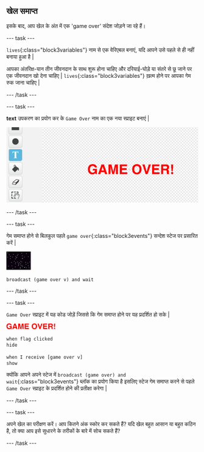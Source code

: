 ## खेल समाप्त

इसके बाद, आप खेल के अंत में एक 'game over' संदेश जोड़ने जा रहे हैं।

\--- task \---

`lives`{:class="block3variables"} नाम से एक वेरिएबल बनाएं, यदि आपने उसे पहले से ही नहीं बनाया हुआ है |

आपका अंतरिक्ष-यान तीन जीवनदान के साथ शुरू होना चाहिए और दरियाई-घोड़े या संतरे से छू जाने पर एक जीवनदान खो देना चाहिए | `lives`{:class="block3variables"} ख़त्म होने पर आपका गेम रुक जाना चाहिए |

\--- /task \---

\--- task \---

**text** उपकरण का प्रयोग कर के `Game Over` नाम का एक नया स्प्राइट बनाएं |

![स्क्रीनशॉट](images/invaders-game-over.png)

\--- /task \---

\--- task \---

गेम समाप्त होने से बिलकुल पहले `game over`{:class="block3events"} सन्देश स्टेज पर प्रसारित करें |

![गेमओवर स्प्राइट](images/stage-sprite.png)

```blocks3
broadcast (game over v) and wait
```

\--- /task \---

\--- task \---

`Game Over` स्प्राइट में यह कोड जोड़ें जिससे कि गेम समाप्त होने पर यह प्रदर्शित हो सके |

![gameover स्प्राइट](images/gameover-sprite.png)

```blocks3
when flag clicked
hide

when I receive [game over v]
show
```

क्योंकि आपने अपने स्टेज में `broadcast (game over) and wait`{:class="block3events"} ब्लॉक का प्रयोग किया है इसलिए स्टेज गेम समाप्त करने से पहले `Game Over` स्प्राइट के प्रदर्शित होने की प्रतीक्षा करेगा |

\--- /task \---

\--- task \---

अपने खेल का परीक्षण करें। आप कितने अंक स्कोर कर सकते हैं? यदि खेल बहुत आसान या बहुत कठिन है, तो क्या आप इसे सुधारने के तरीकों के बारे में सोच सकते हैं?

\--- /task \---